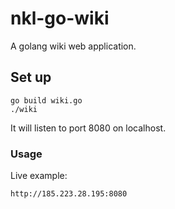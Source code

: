 # nkl-go-wiki

A golang wiki web application.


## Set up

```
go build wiki.go
./wiki
```

It will listen to port 8080 on localhost.


### Usage

Live example:

```
http://185.223.28.195:8080
```

